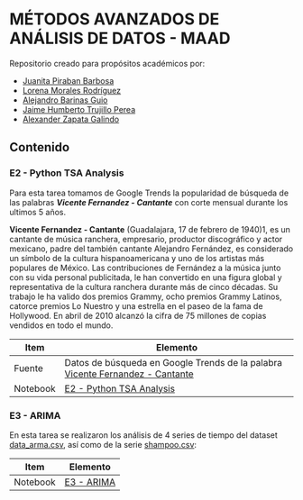 # MÉTODOS AVANZADOS DE ANÁLISIS DE DATOS - MAAD
Repositorio creado para propósitos académicos por:

- [Juanita Piraban Barbosa](<j.piraban188@uniandes.edu.co>)
- [Lorena Morales Rodríguez](<l.moralesr@uniandes.edu.co>)
- [Alejandro Barinas Guio](<jh.trujillo@uniandes.edu.co>)
- [Jaime Humberto Trujillo Perea](<ja.barinas@uniandes.edu.co>)
- [Alexander Zapata Galindo](<a.zapata12@uniandes.edu.co>)

## Contenido

### E2 - Python TSA Analysis

Para esta tarea tomamos de Google Trends la popularidad de búsqueda de las palabras ***Vicente Fernandez - Cantante*** con corte mensual durante los ultimos 5 años.

**Vicente Fernandez - Cantante** (Guadalajara, 17 de febrero de 1940)1, es un cantante de música ranchera, empresario, productor discográfico y actor mexicano, padre del también cantante Alejandro Fernández, es considerado un símbolo de la cultura hispanoamericana y uno de los artistas más populares de México. Las contribuciones de Fernández a la música junto con su vida personal publicitada, le han convertido en una figura global y representativa de la cultura ranchera durante más de cinco décadas. Su trabajo le ha valido dos premios Grammy, ocho premios Grammy Latinos, catorce premios Lo Nuestro y una estrella en el paseo de la fama de Hollywood. En abril de 2010 alcanzó la cifra de 75 millones de copias vendidos en todo el mundo.

| Item | Elemento |
| --- | --- |
| Fuente    | Datos de búsqueda en Google Trends de la palabra  [Vicente Fernandez - Cantante](https://trends.google.es/trends/explore?date=today%205-y&geo=CO&q=%2Fm%2F067swc)|
| Notebook           | [E2 - Python TSA Analysis](https://github.com/jega1228/MAAD_Grupo_1/blob/master/E2%20-%20Python%20TSA%20Analysis.ipynb)|



### E3 - ARIMA

En esta tarea se realizaron los análisis de 4 series de tiempo del dataset [data_arma.csv](https://github.com/jega1228/MAAD_Grupo_1/blob/master/DataSet/data_arma.csv), así como de la serie [shampoo.csv](https://github.com/jega1228/MAAD_Grupo_1/blob/master/DataSet/shampoo.csv):

| Item | Elemento |
| --- | --- |
| Notebook  | [E3 - ARIMA](https://github.com/jega1228/MAAD_Grupo_1/blob/master/E3%20-%20ARIMA.ipynb)|


